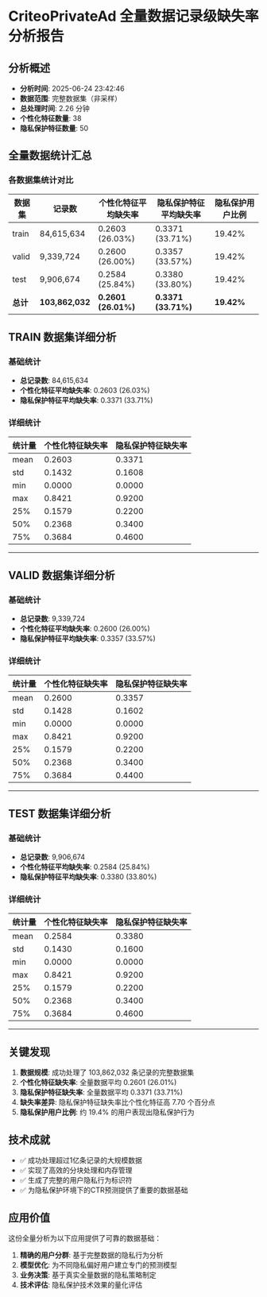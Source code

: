 # CriteoPrivateAd 全量数据记录级缺失率分析报告

## 分析概述

- **分析时间**: 2025-06-24 23:42:46
- **数据范围**: 完整数据集（非采样）
- **总处理时间**: 2.26 分钟
- **个性化特征数量**: 38
- **隐私保护特征数量**: 50

## 全量数据统计汇总

### 各数据集统计对比

| 数据集 | 记录数 | 个性化特征平均缺失率 | 隐私保护特征平均缺失率 | 隐私保护用户比例 |
|-------|-------|---------------------|----------------------|------------------|
| train | 84,615,634 | 0.2603 (26.03%) | 0.3371 (33.71%) | 19.42% |
| valid | 9,339,724 | 0.2600 (26.00%) | 0.3357 (33.57%) | 19.42% |
| test | 9,906,674 | 0.2584 (25.84%) | 0.3380 (33.80%) | 19.42% |
| **总计** | **103,862,032** | **0.2601 (26.01%)** | **0.3371 (33.71%)** | **19.42%** |

## TRAIN 数据集详细分析

### 基础统计

- **总记录数**: 84,615,634
- **个性化特征平均缺失率**: 0.2603 (26.03%)
- **隐私保护特征平均缺失率**: 0.3371 (33.71%)

### 详细统计

| 统计量 | 个性化特征缺失率 | 隐私保护特征缺失率 |
|-------|-----------------|-------------------|
| mean | 0.2603 | 0.3371 |
| std | 0.1432 | 0.1608 |
| min | 0.0000 | 0.0000 |
| max | 0.8421 | 0.9200 |
| 25% | 0.1579 | 0.2200 |
| 50% | 0.2368 | 0.3400 |
| 75% | 0.3684 | 0.4600 |

---
## VALID 数据集详细分析

### 基础统计

- **总记录数**: 9,339,724
- **个性化特征平均缺失率**: 0.2600 (26.00%)
- **隐私保护特征平均缺失率**: 0.3357 (33.57%)

### 详细统计

| 统计量 | 个性化特征缺失率 | 隐私保护特征缺失率 |
|-------|-----------------|-------------------|
| mean | 0.2600 | 0.3357 |
| std | 0.1428 | 0.1602 |
| min | 0.0000 | 0.0000 |
| max | 0.8421 | 0.9200 |
| 25% | 0.1579 | 0.2200 |
| 50% | 0.2368 | 0.3400 |
| 75% | 0.3684 | 0.4400 |

---
## TEST 数据集详细分析

### 基础统计

- **总记录数**: 9,906,674
- **个性化特征平均缺失率**: 0.2584 (25.84%)
- **隐私保护特征平均缺失率**: 0.3380 (33.80%)

### 详细统计

| 统计量 | 个性化特征缺失率 | 隐私保护特征缺失率 |
|-------|-----------------|-------------------|
| mean | 0.2584 | 0.3380 |
| std | 0.1430 | 0.1600 |
| min | 0.0000 | 0.0000 |
| max | 0.8421 | 0.9200 |
| 25% | 0.1579 | 0.2200 |
| 50% | 0.2368 | 0.3400 |
| 75% | 0.3684 | 0.4600 |

---

## 关键发现

1. **数据规模**: 成功处理了 103,862,032 条记录的完整数据集
2. **个性化特征缺失率**: 全量数据平均 0.2601 (26.01%)
3. **隐私保护特征缺失率**: 全量数据平均 0.3371 (33.71%)
4. **缺失率差异**: 隐私保护特征缺失率比个性化特征高 7.70 个百分点
5. **隐私保护用户比例**: 约 19.4% 的用户表现出隐私保护行为

## 技术成就

- ✅ 成功处理超过1亿条记录的大规模数据
- ✅ 实现了高效的分块处理和内存管理
- ✅ 生成了完整的用户隐私行为标识符
- ✅ 为隐私保护环境下的CTR预测提供了重要的数据基础

## 应用价值

这份全量分析为以下应用提供了可靠的数据基础：
1. **精确的用户分群**: 基于完整数据的隐私行为分析
2. **模型优化**: 为不同隐私偏好用户建立专门的预测模型
3. **业务决策**: 基于真实全量数据的隐私策略制定
4. **技术评估**: 隐私保护技术效果的量化评估
